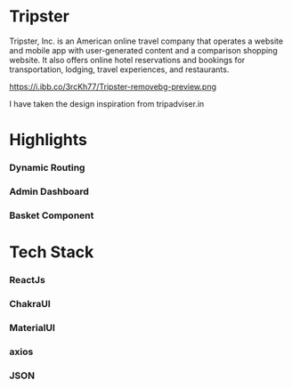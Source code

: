 
# Tripster
Tripster, Inc. is an American online travel company that operates a website and mobile app with user-generated content and a comparison shopping website. It also offers online hotel reservations and bookings for transportation, lodging, travel experiences, and restaurants.

https://i.ibb.co/3rcKh77/Tripster-removebg-preview.png

I have taken the design inspiration from tripadviser.in

# Highlights

### Dynamic Routing
### Admin Dashboard
### Basket Component

# Tech Stack

### ReactJs
### ChakraUI
### MaterialUI
### axios
### JSON

